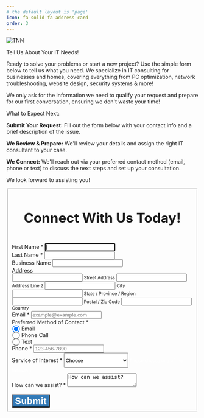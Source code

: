 ```yaml
---
# the default layout is 'page'
icon: fa-solid fa-address-card
order: 3
---
```

![TNN](https://iili.io/Kef1X6l.png)

Tell Us About Your IT Needs!

Ready to solve your problems or start a new project? Use the simple form below to tell us what you need. We specialize in IT consulting for businesses and homes, covering everything from PC optimization, network troubleshooting, website design, security systems & more!

We only ask for the information we need to qualify your request and prepare for our first conversation, ensuring we don't waste your time!

What to Expect Next:

**Submit Your Request:** Fill out the form below with your contact info and a brief description of the issue.

**We Review & Prepare:** We'll review your details and assign the right IT consultant to your case.

**We Connect:** We'll reach out via your preferred contact method (email, phone or text) to discuss the next steps and set up your consultation.

We look forward to assisting you!
<link rel="stylesheet" href="https://cdn.jsdelivr.net/npm/bootstrap@3.4.1/dist/css/bootstrap.min.css" integrity="sha256-bZLfwXAP04zRMK2BjiO8iu9pf4FbLqX6zitd+tIvLhE=" crossorigin="anonymous">
<script src="https://cdn.jsdelivr.net/npm/jquery@3.6.0/dist/jquery.min.js" integrity="sha256-/xUj+3OJU5yExlq6GSYGSHk7tPXikynS7ogEvDej/m4=" crossorigin="anonymous"></script>
<style>
/* * CRITICAL FIXES FOR CENTERING 
 * -----------------------------
 * We are using Bootstrap's `container` class for centering and width.
 * This rule targets a common Jekyll-theme pattern where an outer wrapper
 * (often `.wrapper` or `.page-content`) adds unwanted, uncentered padding.
 * Since your form is the main content on this page, this aggressively removes
 * any theme-level asymmetric spacing that pushes the content right.
 */
.form-fix {
    /* Set width to 100% to ensure it uses the full space */
    width: 100%;
    /* Aggressively remove any theme-specific padding/margin on the outer wrapper */
    padding-left: 0 !important;
    padding-right: 0 !important;
    margin-left: 0 !important;
    margin-right: 0 !important;
}

body {
  background-color: #1b1b1e;
  font-family: Helvetica, Arial, sans-serif;
  font-size: 14px;
  color: #ffffff;
}

.form-control {
  font-family: Helvetica, Arial, sans-serif;
  font-size: 14px;
  height: inherit;
}
select.form-control  {
  height: 3em;
}
.form-check-label {
  font-weight: normal;
}
input[type="checkbox"], input[type=radio] {
    vertical-align: top;
    transform: scale(1.5);
    margin-right: 4px;
    margin-left: 4px;
}
.text-muted {
  color: #ffffff;
  filter: brightness(150%)
}
.btn {
  font-size: 1em;
}
.btn-primary {
  color: #ffffff;
  background-color: #337ab7;
  border-color: #1b1b1e;
  font-size: 1.75em;
  font-weight: bold;
}
.btn-primary.focus,
.btn-primary:focus,
.btn-primary:hover,
.btn-primary.active,
.btn-primary:active,
.btn-primary.active.focus,
.btn-primary.active:focus,
.btn-primary.active:hover,
.btn-primary:active.focus,
.btn-primary:active:focus,
.btn-primary:active:hover {
  color: #ffffff;
  background-color: #337ab7;
  border-color: #1b1b1e;
  filter: brightness(.80);
}
h1,.h1 {
  font-size: 3.33em;
  font-weight: bold;
}
h2,.h2 {
  font-size: 2.5em;
  font-weight: bold;
}
h3,.h3 {
  font-size: 1.95em;
}
h4,.h4 {
  font-size: 1.67em;
}
h5,.h5 {
  font-size: 1.38em;
}
h6,.h6 {
  font-size: 1.12em;
}
</style>

<div class="form-fix">
  <div class="container">
    <div class="row">
      <div class="col-xs-12 col-sm-8 col-sm-offset-2 col-md-6 col-md-offset-3">
          <form class="" target="_self" enctype="multipart/form-data" action="https://formkeep.com/f/1b84b023eb3a" accept-charset="UTF-8" method="post">
            <fieldset>
              <center><h2>Connect With Us Today!</h2></center>
              <br>
                <div class="row">
                <div class="form-group col-xs-6" id="First_Name__div">
                <label title="required" for="First_Name">First Name *</label>
                <input type="text" name="First Name" id="First_Name" required="required" autofocus="autofocus" class="form-control" />
              </div>
                <div class="form-group col-xs-6" id="Last_Name__div">
                <label title="required" for="Last_Name">Last Name *</label>
                <input type="text" name="Last Name" id="Last_Name" required="required" class="form-control" />
              </div>
              </div>
                <div class="row">
                <div class="form-group col-xs-12" id="Business_Name__div">
                <label for="Business_Name">Business Name</label>
                <input type="text" name="Business Name" id="Business_Name" class="form-control" />
              </div>
              </div>
                <div class="row">
                <div class="form-group col-xs-12" id="Address__div">
                  <label for="Address">Address</label>
                <br><small class="form-text text-muted"></small>
                <input type="text" name="Address_address_line_1" id="Address_address_line_1" autocomplete="address-line1" class="form-control media" />
                <small class="address-label">Street Address</small>
                <input type="text" name="Address_address_line_2" id="Address_address_line_2" autocomplete="address-line2" class="form-control media" />
                <small class="address-label">Address Line 2</small>
                <input type="text" name="Address_city" id="Address_city" autocomplete="city address-level2" class="form-control media" />
                <small class="address-label">City</small>
                <input type="text" name="Address_state" id="Address_state" autocomplete="state address-level1" class="form-control media" />
                <small class="address-label">State / Province / Region</small>
                <input type="text" name="Address_postal_code" id="Address_postal_code" autocomplete="postal-code" class="form-control media" />
                <small class="address-label">Postal / Zip Code</small>
                <input type="text" name="Address_country" id="Address_country" autocomplete="country-name" class="form-control media" />
                <small class="address-label">Country</small>
              </div>
              </div>
                <div class="row">
                <div class="form-group col-xs-12" id="Email__div">
                <label title="required" for="Email">Email *</label>
                <input type="email" name="Email" id="Email" required="required" placeholder="example@example.com" class="form-control" />
              </div>
              </div>
                <div class="row">
                <div class="form-group form-check col-xs-6" id="Preferred_Method_of_Contact__div">
                <label for="Preferred_Method_of_Contact">Preferred Method of Contact *</label>
                  <div> 
                  <label class="form-check-label" for="Preferred_Method_of_Contact_Email">
                      <input type="radio" name="Preferred Method of Contact" id="Preferred_Method_of_Contact_Email" value="Email" required="required" class="form-check-input" checked="checked" />
                      Email
</label>                 <br>
                  <label class="form-check-label" for="Preferred_Method_of_Contact_Phone_Call">
                      <input type="radio" name="Preferred Method of Contact" id="Preferred_Method_of_Contact_Phone_Call" value="Phone Call" required="required" class="form-check-input" />
                      Phone Call
</label>                 <br>
                  <label class="form-check-label" for="Preferred_Method_of_Contact_Text">
                      <input type="radio" name="Preferred Method of Contact" id="Preferred_Method_of_Contact_Text" value="Text" required="required" class="form-check-input" />
                      Text
</label>                 <br>
                  </div> 
              </div>
                <div class="form-group col-xs-6" id="Phone__div">
                <label title="required" for="Phone">Phone *</label>
                <input type="tel" name="Phone" id="Phone" required="required" placeholder="123-456-7890" class="form-control" />
              </div>
              </div>
                <div class="row">
                <div class="form-group col-xs-12" id="Service_of_Interest__div">
                <label for="Service_of_Interest">Service of Interest *</label>
                <select name="Service of Interest" id="Service_of_Interest" required="required" class="form-control"><option value="">Choose</option>
<option value="Cloud Related">Cloud Related</option>
<option value="General Troubleshooting">General Troubleshooting</option>
<option value="Network - General">Network - General</option>
<option value="Network - Wireless">Network - Wireless</option>
<option value="PC Maintenance">PC Maintenance</option>
<option value="PC Optimization">PC Optimization</option>
<option value="PC Repair">PC Repair</option>
<option value="Security - Physical">Security - Physical</option>
<option value="Security - Cyber">Security - Cyber</option>
<option value="Troubleshooting">Troubleshooting</option>
<option value="Voice">Voice</option>
<option value="Website Design">Website Design</option>
<option value="Other">Other</option></select>
                <small class="form-text text-muted">Please choose one of the following</small>
              </div>
              </div>
                <div class="row">
                <div class="form-group col-xs-12" id="How_can_we_assist___div">
                <label title="required" for="How_can_we_assist_">How can we assist? *</label>
                <textarea name="How can we assist?" id="How_can_we_assist_" required="required" placeholder="Please give us a little more detail in regards to your consulting needs." class="form-control">
How can we assist?</textarea>
              </div>
              </div>
              <br>
              <div style="opacity:0;position:absolute;top:0;left:-5000px;height:0;width:0">
                <label for="subscribe_1b84b023eb3a_49432"></label>
                <input name="subscribe_1b84b023eb3a_49432" value="" tabindex="-1" autocomplete="off"
                      type="email" id="email_subscribe_1b84b023eb3a_49432" placeholder="Your email here">
              </div>
              <div class="row">
                <div class="col-xs-12">
                  <input type="submit" value="Submit" class="btn btn-block btn-primary" data-disable-with="Submit" />
                </div>
              </div>
            </fieldset>
</form>
      </div>
    </div>
  </div>
</div>
